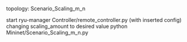 topology: Scenario_Scaling_m_n

start
ryu-manager Controller/remote_controller.py
(with inserted config)
changing scaling_amount to desired value
python Mininet/Scenario_Scaling_m_n.py
